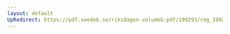 ```yaml
---
layout: default
UpRedirect: https://pdf.swedeb.se/riksdagen-volumeG-pdf/199293/reg_199293/reg_199293_0443.pdf
---
```

